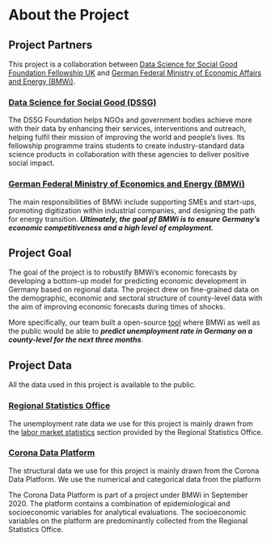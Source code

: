 # About the Project 

## Project Partners

This project is a collaboration between [Data Science for Social Good Foundation Fellowship UK](https://warwick.ac.uk/research/data-science/warwick-data/dssgx/) and [German Federal Ministry of Economic Affairs and Energy (BMWi)](https://www.bmwi.de/Navigation/EN/Home/home.html). 

### [Data Science for Social Good (DSSG)](https://www.datascienceforsocialgood.org/)

The DSSG Foundation helps NGOs and government bodies achieve more with their data by enhancing their services, interventions and outreach, helping fulfil their mission of improving the world and people’s lives. Its fellowship programme trains students to create industry-standard data science products in collaboration with these agencies to deliver positive social impact.

### [German Federal Ministry of Economics and Energy (BMWi)](https://www.bmwi.de/Navigation/EN/Home/home.html)

The main responsibilities of BMWi include supporting SMEs and start-ups, promoting digitization within industrial companies, and designing the path for energy transition.  **_Ultimately, the goal pf BMWi is to ensure Germany’s economic competitiveness and a high level of employment._**


## Project Goal

The goal of the project is to robustify BMWi’s economic forecasts by developing a bottom-up model for predicting economic development in Germany based on regional data. The project drew on fine-grained data on the demographic, economic and sectoral structure of county-level data with the aim of improving economic forecasts during times of shocks. 

More specifically, our team built a open-source [tool](https://bmwi-tool.herokuapp.com/) where BMWi as well as the public would be able to **_predict unemployment rate in Germany on a county-level for the next three months_**.

## Project Data

All the data used in this project is available to the public.

### [Regional Statistics Office](https://www.regionalstatistik.de/)

The unemployment rate data we use for this project is mainly drawn from the [labor market statistics](https://www.regionalstatistik.de/genesis/online?operation=statistic&levelindex=0&levelid=1627476908111&code=13211#abreadcrumb) section provided by the Regional Statistics Office. 

### [Corona Data Platform](https://www.corona-datenplattform.de/)

The structural data we use for this project is mainly drawn from the Corona Data Platform. We use the numerical and categorical data from the platform

The Corona Data Platform is part of a project under BMWi in September 2020. The platform contains a combination of epidemiological and socioeconomic variables for analytical evaluations. The socioeconomic variables on the platform are predominantly collected from the Regional Statistics Office.